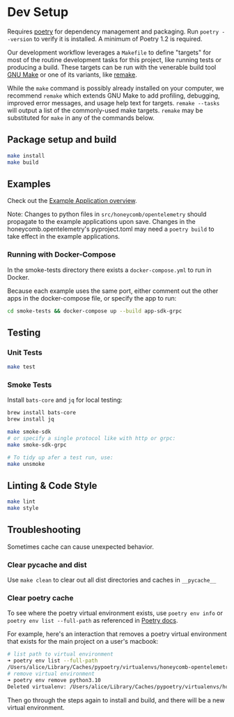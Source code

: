 # Dev Setup

Requires [poetry](https://python-poetry.org/docs/) for dependency management and packaging.
Run `poetry --version` to verify it is installed. A minimum of Poetry 1.2 is required.

Our development workflow leverages a `Makefile` to define "targets" for most of the routine development tasks for this project, like running tests or producing a build.
These targets can be run with the venerable build tool [GNU Make](https://www.gnu.org/software/make/) or one of its variants, like [remake](https://remake.readthedocs.io/en/latest/).

While the `make` command is possibly already installed on your computer, we recommend `remake` which extends GNU Make to add profiling, debugging, improved error messages, and usage help text for targets.
`remake --tasks` will output a list of the commonly-used make targets.
`remake` may be substituted for `make` in any of the commands below.

## Package setup and build

```bash
make install
make build
```

## Examples
Check out the [Example Application overview](/examples/). 

Note: Changes to python files in `src/honeycomb/opentelemetry` should propagate to the example applications upon save. Changes in the honeycomb.opentelemetry's pyproject.toml may need a `poetry build` to take effect in the example applications.

### Running with Docker-Compose

In the smoke-tests directory there exists a `docker-compose.yml` to run in Docker.

Because each example uses the same port, either comment out the other apps in the docker-compose file, or specify the app to run:

```bash
cd smoke-tests && docker-compose up --build app-sdk-grpc
```

## Testing

### Unit Tests

```bash
make test
```

### Smoke Tests

Install `bats-core` and `jq` for local testing:

```bash
brew install bats-core
brew install jq
```

```bash
make smoke-sdk
# or specify a single protocol like with http or grpc:
make smoke-sdk-grpc

# To tidy up afer a test run, use:
make unsmoke
```

## Linting & Code Style

```bash
make lint
make style
```

## Troubleshooting

Sometimes cache can cause unexpected behavior.

### Clear pycache and dist

Use `make clean` to clear out all dist directories and caches in `__pycache__`

### Clear poetry cache

To see where the poetry virtual environment exists, use `poetry env info` or `poetry env list --full-path` as referenced in [Poetry docs](https://python-poetry.org/docs/managing-environments/).

For example, here's an interaction that removes a poetry virtual environment that exists for the main project on a user's macbook:

```bash
# list path to virtual environment
➜ poetry env list --full-path
/Users/alice/Library/Caches/pypoetry/virtualenvs/honeycomb-opentelemetry-p9yAYVmc-py3.10 (Activated)
# remove virtual environment
➜ poetry env remove python3.10
Deleted virtualenv: /Users/alice/Library/Caches/pypoetry/virtualenvs/honeycomb-opentelemetry-p9yAYVmc-py3.10
```

Then go through the steps again to install and build, and there will be a new virtual environment.
